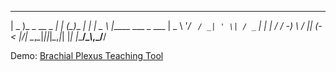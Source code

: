  ___             _    _      _   ___ _                 
| _ )_ _ __ _ __| |_ (_)__ _| | | _ \ |_____ ___  _ ___
| _ \ '_/ _` / _| ' \| / _` | | |  _/ / -_) \ / || (_-<
|___/_| \__,_\__|_||_|_\__,_|_| |_| |_\___/_\_\\_,_/__/


Demo: [Brachial Plexus Teaching Tool](http://rjg.github.com/brachialplexus "Brachial Plexus Teaching Tool")